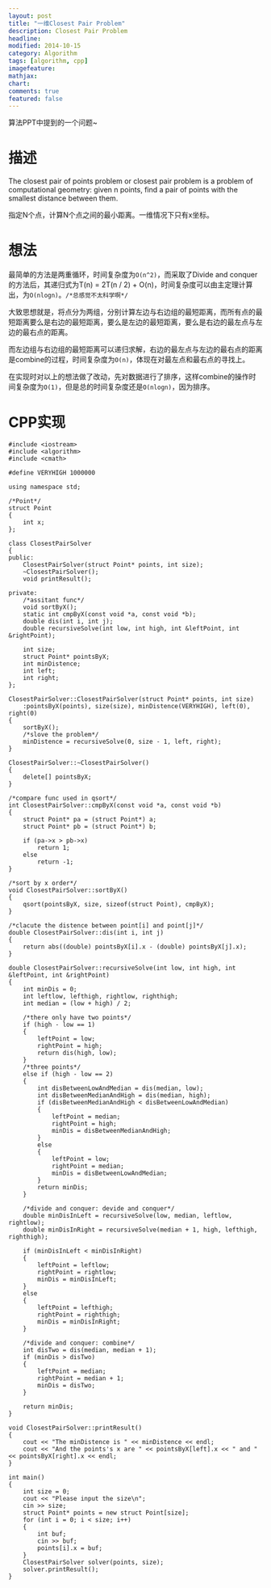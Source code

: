 ```yaml
---
layout: post
title: "一维Closest Pair Problem"
description: Closest Pair Problem
headline: 
modified: 2014-10-15
category: Algorithm
tags: [algorithm, cpp]
imagefeature: 
mathjax: 
chart: 
comments: true
featured: false
---
```


算法PPT中提到的一个问题~

# 描述

The closest pair of points problem or closest pair problem is a problem of computational geometry: given n points, find a pair of points with the smallest distance between them.

指定N个点，计算N个点之间的最小距离。一维情况下只有x坐标。

# 想法

最简单的方法是两重循环，时间复杂度为`O(n^2)`，而采取了Divide and conquer的方法后，其递归式为T(n) = 2T(n / 2) + O(n)，时间复杂度可以由主定理计算出，为`O(nlogn)`。`/*总感觉不太科学啊*/`

大致思想就是，将点分为两组，分别计算左边与右边组的最短距离，而所有点的最短距离要么是右边的最短距离，要么是左边的最短距离，要么是右边的最左点与左边的最右点的距离。

而左边组与右边组的最短距离可以递归求解，右边的最左点与左边的最右点的距离是combine的过程，时间复杂度为`O(n)`，体现在对最左点和最右点的寻找上。

在实现时对以上的想法做了改动，先对数据进行了排序，这样combine的操作时间复杂度为`O(1)`，但是总的时间复杂度还是`O(nlogn)`，因为排序。

# CPP实现

	#include <iostream>
	#include <algorithm>
	#include <cmath>

	#define VERYHIGH 1000000

	using namespace std;

	/*Point*/
	struct Point
	{
		int x;
	};

	class ClosestPairSolver
	{
	public:
		ClosestPairSolver(struct Point* points, int size);
		~ClosestPairSolver();
		void printResult();
		
	private:
		/*assitant func*/
		void sortByX();
		static int cmpByX(const void *a, const void *b);
		double dis(int i, int j);
		double recursiveSolve(int low, int high, int &leftPoint, int &rightPoint);

		int size;
		struct Point* pointsByX;
		int minDistence;
		int left;
		int right;
	};

	ClosestPairSolver::ClosestPairSolver(struct Point* points, int size)
		:pointsByX(points), size(size), minDistence(VERYHIGH), left(0), right(0) 
	{
		sortByX();
		/*slove the problem*/
		minDistence = recursiveSolve(0, size - 1, left, right);
	}

	ClosestPairSolver::~ClosestPairSolver()
	{
		delete[] pointsByX;
	}

	/*compare func used in qsort*/
	int ClosestPairSolver::cmpByX(const void *a, const void *b)
	{
		struct Point* pa = (struct Point*) a;
		struct Point* pb = (struct Point*) b;

		if (pa->x > pb->x)
			return 1;
		else
			return -1;
	}

	/*sort by x order*/
	void ClosestPairSolver::sortByX()
	{
		qsort(pointsByX, size, sizeof(struct Point), cmpByX);
	}

	/*clacute the distence between point[i] and point[j]*/
	double ClosestPairSolver::dis(int i, int j)
	{
		return abs((double) pointsByX[i].x - (double) pointsByX[j].x);
	}

	double ClosestPairSolver::recursiveSolve(int low, int high, int &leftPoint, int &rightPoint)
	{
		int minDis = 0;
		int leftlow, lefthigh, rightlow, righthigh;
		int median = (low + high) / 2;

		/*there only have two points*/
		if (high - low == 1)
		{
			leftPoint = low;
			rightPoint = high;
			return dis(high, low);
		}
		/*three points*/
		else if (high - low == 2)
		{
			int disBetweenLowAndMedian = dis(median, low);
			int disBetweenMedianAndHigh = dis(median, high);
			if (disBetweenMedianAndHigh < disBetweenLowAndMedian)
			{
				leftPoint = median;
				rightPoint = high;
				minDis = disBetweenMedianAndHigh;
			}
			else
			{
				leftPoint = low;
				rightPoint = median;
				minDis = disBetweenLowAndMedian;
			}
			return minDis;
		}

		/*divide and conquer: devide and conquer*/
		double minDisInLeft = recursiveSolve(low, median, leftlow, rightlow);
		double minDisInRight = recursiveSolve(median + 1, high, lefthigh, righthigh);

		if (minDisInLeft < minDisInRight)
		{
			leftPoint = leftlow;
			rightPoint = rightlow;
			minDis = minDisInLeft;
		}
		else
		{
			leftPoint = lefthigh;
			rightPoint = righthigh;
			minDis = minDisInRight;
		}

		/*divide and conquer: combine*/
		int disTwo = dis(median, median + 1);
		if (minDis > disTwo)
		{
			leftPoint = median;
			rightPoint = median + 1;
			minDis = disTwo;
		}

		return minDis;
	}

	void ClosestPairSolver::printResult()
	{
		cout << "The minDistence is " << minDistence << endl;
		cout << "And the points's x are " << pointsByX[left].x << " and " << pointsByX[right].x << endl;
	}

	int main()
	{
		int size = 0;
		cout << "Please input the size\n";
		cin >> size;
		struct Point* points = new struct Point[size];
		for (int i = 0; i < size; i++)
		{
			int buf;
			cin >> buf;
			points[i].x = buf;
		}
		ClosestPairSolver solver(points, size);
		solver.printResult();
	}